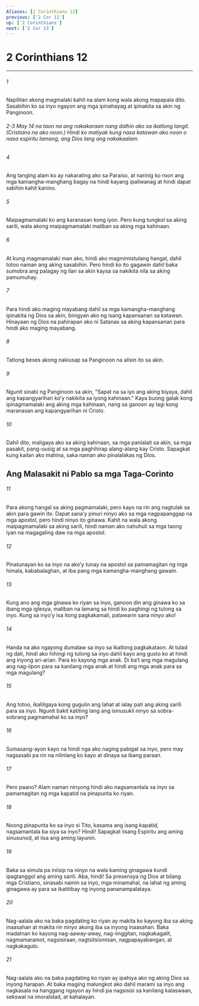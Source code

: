 ```yaml
---
Aliases: [2 Corinthians 12]
previous: ['2 Cor 11']
up: ['2 Corinthians']
next: ['2 Cor 13']
---
```

# 2 Corinthians 12

***






















###### 1 










Napilitan akong magmalaki kahit na alam kong wala akong mapapala dito. Sasabihin ko sa inyo ngayon ang mga ipinahayag at ipinakita sa akin ng Panginoon.

###### 2-3 May 14 na taon na ang nakakaraan nang dalhin ako sa ikatlong langit. (Cristiano na ako noon.) Hindi ko matiyak kung nasa katawan ako noon o nasa espiritu lamang, ang Dios lang ang nakakaalam. 





















###### 4 










Ang tanging alam ko ay nakarating ako sa Paraiso, at narinig ko roon ang mga kamangha-manghang bagay na hindi kayang ipaliwanag at hindi dapat sabihin kahit kanino. 





















###### 5 










Maipagmamalaki ko ang karanasan kong iyon. Pero kung tungkol sa aking sarili, wala akong maipagmamalaki maliban sa aking mga kahinaan. 





















###### 6 










At kung magmamalaki man ako, hindi ako magmimistulang hangal, dahil totoo naman ang aking sasabihin. Pero hindi ko ito gagawin dahil baka sumobra ang palagay ng ilan sa akin kaysa sa nakikita nila sa aking pamumuhay. 





















###### 7 










Para hindi ako maging mayabang dahil sa mga kamangha-manghang ipinakita ng Dios sa akin, binigyan ako ng isang kapansanan sa katawan. Hinayaan ng Dios na pahirapan ako ni Satanas sa aking kapansanan para hindi ako maging mayabang. 





















###### 8 










Tatlong beses akong nakiusap sa Panginoon na alisin ito sa akin. 





















###### 9 










Ngunit sinabi ng Panginoon sa akin, "Sapat na sa iyo ang aking biyaya, dahil ang kapangyarihan koʼy nakikita sa iyong kahinaan." Kaya buong galak kong ipinagmamalaki ang aking mga kahinaan, nang sa ganoon ay lagi kong maranasan ang kapangyarihan ni Cristo. 





















###### 10 










Dahil dito, maligaya ako sa aking kahinaan, sa mga panlalait sa akin, sa mga pasakit, pang-uusig at sa mga paghihirap alang-alang kay Cristo. Sapagkat kung kailan ako mahina, saka naman ako pinalalakas ng Dios.

## Ang Malasakit ni Pablo sa mga Taga-Corinto 





















###### 11 










Para akong hangal sa aking pagmamalaki, pero kayo na rin ang nagtulak sa akin para gawin ito. Dapat sanaʼy pinuri ninyo ako sa mga nagpapanggap na mga apostol, pero hindi ninyo ito ginawa. Kahit na wala akong maipagmamalaki sa aking sarili, hindi naman ako nahuhuli sa mga taong iyan na magagaling daw na mga apostol. 





















###### 12 










Pinatunayan ko sa inyo na akoʼy tunay na apostol sa pamamagitan ng mga himala, kababalaghan, at iba pang mga kamangha-manghang gawain. 





















###### 13 










Kung ano ang mga ginawa ko riyan sa inyo, ganoon din ang ginawa ko sa ibang mga iglesya, maliban na lamang sa hindi ko paghingi ng tulong sa inyo. Kung sa inyoʼy isa itong pagkakamali, patawarin sana ninyo ako! 





















###### 14 










Handa na ako ngayong dumalaw sa inyo sa ikatlong pagkakataon. At tulad ng dati, hindi ako hihingi ng tulong sa inyo dahil kayo ang gusto ko at hindi ang inyong ari-arian. Para ko kayong mga anak. Di baʼt ang mga magulang ang nag-iipon para sa kanilang mga anak at hindi ang mga anak para sa mga magulang? 





















###### 15 










Ang totoo, ikaliligaya kong gugulin ang lahat at ialay pati ang aking sarili para sa inyo. Ngunit bakit katiting lang ang isinusukli ninyo sa sobra-sobrang pagmamahal ko sa inyo? 





















###### 16 










Sumasang-ayon kayo na hindi nga ako naging pabigat sa inyo, pero may nagsasabi pa rin na nilinlang ko kayo at dinaya sa ibang paraan. 





















###### 17 










Pero paano? Alam naman ninyong hindi ako nagsamantala sa inyo sa pamamagitan ng mga kapatid na pinapunta ko riyan. 





















###### 18 










Noong pinapunta ko sa inyo si Tito, kasama ang isang kapatid, nagsamantala ba siya sa inyo? Hindi! Sapagkat iisang Espiritu ang aming sinusunod, at iisa ang aming layunin. 





















###### 19 










Baka sa simula pa iniisip na ninyo na wala kaming ginagawa kundi ipagtanggol ang aming sarili. Aba, hindi! Sa presensya ng Dios at bilang mga Cristiano, sinasabi namin sa inyo, mga minamahal, na lahat ng aming ginagawa ay para sa ikatitibay ng inyong pananampalataya. 





















###### 20 










Nag-aalala ako na baka pagdating ko riyan ay makita ko kayong iba sa aking inaasahan at makita rin ninyo akong iba sa inyong inaasahan. Baka madatnan ko kayong nag-aaway-away, nag-iinggitan, nagkakagalit, nagmamaramot, nagsisiraan, nagtsitsismisan, nagpapayabangan, at nagkakagulo. 





















###### 21 










Nag-aalala ako na baka pagdating ko riyan ay ipahiya ako ng aking Dios sa inyong harapan. At baka maging malungkot ako dahil marami sa inyo ang nagkasala na hanggang ngayon ay hindi pa nagsisisi sa kanilang kalaswaan, sekswal na imoralidad, at kahalayan.

